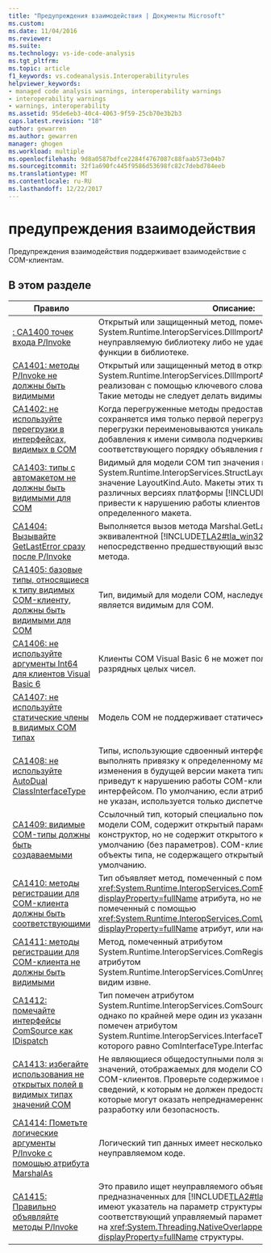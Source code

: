 ```yaml
---
title: "Предупреждения взаимодействия | Документы Microsoft"
ms.custom: 
ms.date: 11/04/2016
ms.reviewer: 
ms.suite: 
ms.technology: vs-ide-code-analysis
ms.tgt_pltfrm: 
ms.topic: article
f1_keywords: vs.codeanalysis.Interoperabilityrules
helpviewer_keywords:
- managed code analysis warnings, interoperability warnings
- interoperability warnings
- warnings, interoperability
ms.assetid: 95de6eb3-40c4-4063-9f59-25cb70e3b2b3
caps.latest.revision: "18"
author: gewarren
ms.author: gewarren
manager: ghogen
ms.workload: multiple
ms.openlocfilehash: 9d8a0587bdfce2284f4767087c88faab573e04b7
ms.sourcegitcommit: 32f1a690fc445f9586d53698fc82c7debd784eeb
ms.translationtype: MT
ms.contentlocale: ru-RU
ms.lasthandoff: 12/22/2017
---
```

# <a name="interoperability-warnings"></a>предупреждения взаимодействия
Предупреждения взаимодействия поддерживает взаимодействие с COM-клиентам.  
  
## <a name="in-this-section"></a>В этом разделе  
  
|Правило|Описание:|  
|----------|-----------------|  
|[: CA1400 точек входа P/Invoke](../code-quality/ca1400-p-invoke-entry-points-should-exist.md)|Открытый или защищенный метод, помеченный атрибутом System.Runtime.InteropServices.DllImportAttribute. Не удается найти неуправляемую библиотеку либо не удается сопоставить метод функции в библиотеке.|  
|[CA1401: методы P/Invoke не должны быть видимыми](../code-quality/ca1401-p-invokes-should-not-be-visible.md)|Открытый или защищенный метод в открытом типе имеет атрибут System.Runtime.InteropServices.DllImportAttribute (также реализован с помощью ключевого слова Declare в Visual Basic). Такие методы не следует делать видимыми.|  
|[CA1402: не используйте перегрузки в интерфейсах, видимых в COM](../code-quality/ca1402-avoid-overloads-in-com-visible-interfaces.md)|Когда перегруженные методы предоставляются клиентам COM, сохраняется имя только первой перегрузки метода. Последующие перегрузки переименовываются уникальным образом путем добавления к имени символа подчеркивания (_) и целого числа, соответствующего порядку объявления перегрузки.|  
|[CA1403: типы с автомакетом не должны быть видимыми для COM](../code-quality/ca1403-auto-layout-types-should-not-be-com-visible.md)|Видимый для модели COM тип значения помечается атрибутом System.Runtime.InteropServices.StructLayoutAttribute, имеющим значение LayoutKind.Auto. Макеты этих типов могут меняться в различных версиях платформы [!INCLUDE[dnprdnshort](../code-quality/includes/dnprdnshort_md.md)], что может привести к нарушению работы клиентов COM, которые ожидают определенного макета.|  
|[CA1404: Вызывайте GetLastError сразу после P/Invoke](../code-quality/ca1404-call-getlasterror-immediately-after-p-invoke.md)|Выполняется вызов метода Marshal.GetLastWin32Error или эквивалентной [!INCLUDE[TLA2#tla_win32](../code-quality/includes/tla2sharptla_win32_md.md)] Функция GetLastError, а непосредственно предшествующий вызов не к платформе вызова метода.|  
|[CA1405: базовые типы, относящиеся к типу видимых COM-клиенту, должны быть видимыми для COM](../code-quality/ca1405-com-visible-type-base-types-should-be-com-visible.md)|Тип, видимый для модели COM, наследует от типа, который не является видимым для COM.|  
|[CA1406: не используйте аргументы Int64 для клиентов Visual Basic 6](../code-quality/ca1406-avoid-int64-arguments-for-visual-basic-6-clients.md)|Клиенты COM Visual Basic 6 не может получить доступ к 64-разрядных целых чисел.|  
|[CA1407: не используйте статические члены в видимых COM типах](../code-quality/ca1407-avoid-static-members-in-com-visible-types.md)|Модель COM не поддерживает статические методы.|  
|[CA1408: не используйте AutoDual ClassInterfaceType](../code-quality/ca1408-do-not-use-autodual-classinterfacetype.md)|Типы, использующие сдвоенный интерфейс, позволяют клиентам выполнять привязку к определенному макету интерфейса. Все изменения в будущей версии макета типа и в базовых типах приведут к нарушению работы COM-клиентов, связанных с интерфейсом. По умолчанию, если атрибут ClassInterfaceAttribute не указан, используется только диспетчерский интерфейс.|  
|[CA1409: видимые COM-типы должны быть создаваемыми](../code-quality/ca1409-com-visible-types-should-be-creatable.md)|Ссылочный тип, который специально помечен как видимый для модели COM, содержит открытый параметризованный конструктор, но не содержит открытого конструктора по умолчанию (без параметров). COM-клиенты не могут создавать объекты типа, не содержащего открытый конструктор по умолчанию.|  
|[CA1410: методы регистрации для COM-клиента должны быть соответствующими](../code-quality/ca1410-com-registration-methods-should-be-matched.md)|Тип объявляет метод, помеченный с помощью <xref:System.Runtime.InteropServices.ComRegisterFunctionAttribute?displayProperty=fullName> атрибута, но не объявляет метод, помеченный с помощью <xref:System.Runtime.InteropServices.ComUnregisterFunctionAttribute?displayProperty=fullName> атрибут, или наоборот.|  
|[CA1411: методы регистрации для COM-клиента не должны быть видимыми](../code-quality/ca1411-com-registration-methods-should-not-be-visible.md)|Метод, помеченный атрибутом System.Runtime.InteropServices.ComRegisterFunctionAttribute или атрибутом System.Runtime.InteropServices.ComUnregisterFunctionAttribute видим извне.|  
|[CA1412: помечайте интерфейсы ComSource как IDispatch](../code-quality/ca1412-mark-comsource-interfaces-as-idispatch.md)|Тип помечен атрибутом System.Runtime.InteropServices.ComSourceInterfacesAttribute, однако по крайней мере один из указанных интерфейсов не помечен атрибутом System.Runtime.InteropServices.InterfaceTypeAttribute, значение которого равно ComInterfaceType.InterfaceIsIDispatch.|  
|[CA1413: избегайте использования не открытых полей в видимых типах значений COM](../code-quality/ca1413-avoid-non-public-fields-in-com-visible-value-types.md)|Не являющиеся общедоступными поля экземпляров типов значений, отображаемых для модели COM, отображаются для COM-клиентов. Проверьте содержимое полей на наличие сведений, к которым не должен предоставляться доступ или которые могут оказать непреднамеренное воздействие на разработку или безопасность.|  
|[CA1414: Пометьте логические аргументы P/Invoke с помощью атрибута MarshalAs](../code-quality/ca1414-mark-boolean-p-invoke-arguments-with-marshalas.md)|Логический тип данных имеет несколько представлений в неуправляемом коде.|  
|[CA1415: Правильно объявляйте методы P/Invoke](../code-quality/ca1415-declare-p-invokes-correctly.md)|Это правило ищет неуправляемого объявления методов, предназначенных для [!INCLUDE[TLA2#tla_win32](../code-quality/includes/tla2sharptla_win32_md.md)] функции, которые имеют указатель на параметр структуры OVERLAPPED, соответствующий управляемый параметр не является указателем на <xref:System.Threading.NativeOverlapped?displayProperty=fullName> структуры.|